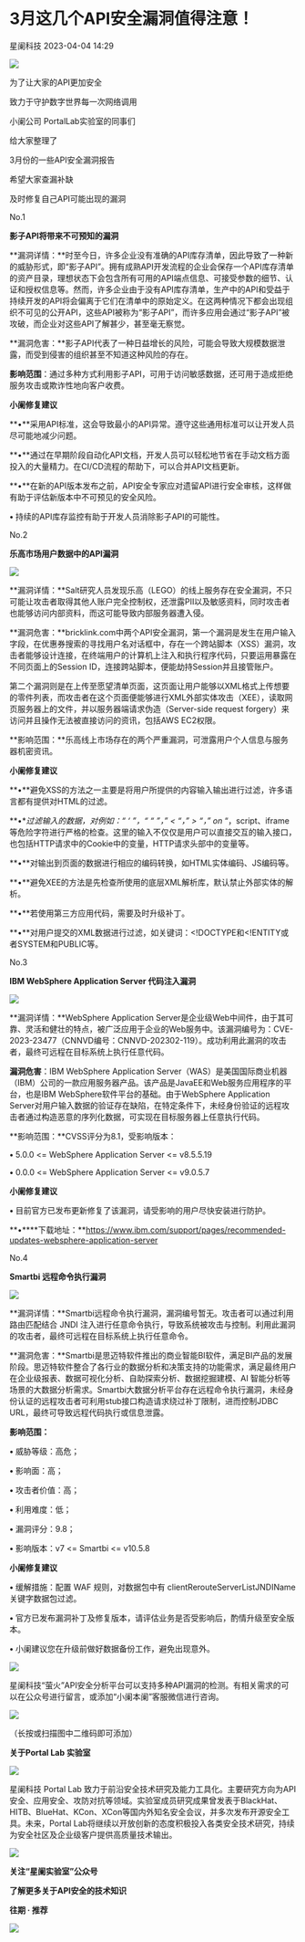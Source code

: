 #  3月这几个API安全漏洞值得注意！   
 星阑科技   2023-04-04 14:29  
  
![](https://mmbiz.qpic.cn/mmbiz_gif/Cc8QqLUKOeiaFHTFtiatmEIxZQcXOHfyr6GOBM88IeMm28ybjSAHEJKicuQxPxN5L5NFZ5mza2NOnuokf9ant2fUQ/640?wx_fmt=gif "")  
  
为了让大家的API更加安全  
  
致力于守护数字世界每一次网络调用  
  
小阑公司 PortalLab实验室的同事们  
  
给大家整理了  
  
3月份的一些API安全漏洞报告  
  
希望大家查漏补缺  
  
及时修复自己API可能出现的漏洞  
  
  
No.1  
  
  
**影子API将带来不可预知的漏洞**  
  
  
**漏洞详情：**时至今日，许多企业没有准确的API库存清单，因此导致了一种新的威胁形式，即“影子API”。拥有成熟API开发流程的企业会保存一个API库存清单的资产目录，理想状态下会包含所有可用的API端点信息、可接受参数的细节、认证和授权信息等。然而，许多企业由于没有API库存清单，生产中的API和受益于持续开发的API将会偏离于它们在清单中的原始定义。在这两种情况下都会出现组织不可见的公开API，这些API被称为“影子API”，而许多应用会通过“影子API”被攻破，而企业对这些API了解甚少，甚至毫无察觉。  
  
**漏洞危害：**影子API代表了一种日益增长的风险，可能会导致大规模数据泄露，而受到侵害的组织甚至不知道这种风险的存在。  
  
**影响范围**：通过多种方式利用影子API，可用于访问敏感数据，还可用于造成拒绝服务攻击或欺诈性地向客户收费。  
  
  
  
**小阑修复建议**  
  
**•**采用API标准，这会导致最小的API异常。遵守这些通用标准可以让开发人员尽可能地减少问题。  
  
**•**通过在早期阶段自动化API文档，开发人员可以轻松地节省在手动文档方面投入的大量精力。在CI/CD流程的帮助下，可以合并API文档更新。  
  
**•**在新的API版本发布之前，API安全专家应对遗留API进行安全审核，这样做有助于评估新版本中不可预见的安全风险。  
  
**•** 持续的API库存监控有助于开发人员消除影子API的可能性。  
  
  
No.2  
  
  
**乐高市场用户数据中的API漏洞**  
  
![](https://mmbiz.qpic.cn/mmbiz_png/Cc8QqLUKOeg8MFonn9D47OKDlN57ibMtxBAQUbZym4gmaYp1vUd3wLnwJ5koz0icM7X1gicwibWsteFm1Gn4SKxPPg/640?wx_fmt=png "")  
  
**漏洞详情：**Salt研究人员发现乐高（LEGO）的线上服务存在安全漏洞，不只可能让攻击者取得其他人账户完全控制权，还泄露PII以及敏感资料，同时攻击者也能够访问内部资料，而这可能导致内部服务器遭入侵。  
  
**漏洞危害：**bricklink.com中两个API安全漏洞，第一个漏洞是发生在用户输入字段，在优惠券搜索的寻找用户名对话框中，存在一个跨站脚本（XSS）漏洞，攻击者能够设计连接，在终端用户的计算机上注入和执行程序代码，只要运用暴露在不同页面上的Session ID，连接跨站脚本，便能劫持Session并且接管账户。  
  
第二个漏洞则是在上传至愿望清单页面，这页面让用户能够以XML格式上传想要的零件列表，而攻击者在这个页面便能够进行XML外部实体攻击（XEE），读取网页服务器上的文件，并以服务器端请求伪造（Server-side request forgery）来访问并且操作无法被直接访问的资讯，包括AWS EC2权限。  
  
**影响范围：**乐高线上市场存在的两个严重漏洞，可泄露用户个人信息与服务器机密资讯。  
  
  
  
**小阑修复建议**  
  
**•**避免XSS的方法之一主要是将用户所提供的内容输入输出进行过滤，许多语言都有提供对HTML的过滤。  
  
**•**过滤输入的数据，对例如：“ ‘ ”，“ “ ”，” < “，” > “，” on* “，script、iframe等危险字符进行严格的检查。这里的输入不仅仅是用户可以直接交互的输入接口，也包括HTTP请求中的Cookie中的变量，HTTP请求头部中的变量等。  
  
**•**对输出到页面的数据进行相应的编码转换，如HTML实体编码、JS编码等。  
  
**•**避免XEE的方法是先检查所使用的底层XML解析库，默认禁止外部实体的解析。  
  
**•**若使用第三方应用代码，需要及时升级补丁。  
  
**•**对用户提交的XML数据进行过滤，如关键词：<!DOCTYPE和<!ENTITY或者SYSTEM和PUBLIC等。  
  
  
No.3  
  
  
**IBM WebSphere Application Server 代码注入漏洞**  
  
  
![](https://mmbiz.qpic.cn/mmbiz_png/Cc8QqLUKOeg8MFonn9D47OKDlN57ibMtxYzBDRKicYm0S8eDdF5d7ibW2ATD6uOgFNOSyBasw13pf1bhW4xLx0zYQ/640?wx_fmt=png "")  
  
  
**漏洞详情：**WebSphere Application Server是企业级Web中间件，由于其可靠、灵活和健壮的特点，被广泛应用于企业的Web服务中。该漏洞编号为：CVE-2023-23477（CNNVD编号：CNNVD-202302-119）。成功利用此漏洞的攻击者，最终可远程在目标系统上执行任意代码。  
  
**漏洞危害**：IBM WebSphere Application Server（WAS）是美国国际商业机器（IBM）公司的一款应用服务器产品。该产品是JavaEE和Web服务应用程序的平台，也是IBM WebSphere软件平台的基础。由于WebSphere Application Server对用户输入数据的验证存在缺陷，在特定条件下，未经身份验证的远程攻击者通过构造恶意的序列化数据，可实现在目标服务器上任意执行代码。  
  
**影响范围：**CVSS评分为8.1，受影响版本：  
  
**•** 5.0.0 <= WebSphere Application Server <= v8.5.5.19  
  
**•** 0.0.0 <= WebSphere Application Server <= v9.0.5.7  
  
  
  
**小阑修复建议**  
  
**•** 目前官方已发布更新修复了该漏洞，请受影响的用户尽快安装进行防护。  
  
**•****下载地址：**https://www.ibm.com/support/pages/recommended-updates-websphere-application-server  
  
  
No.4  
  
  
**Smartbi 远程命令执行漏洞**  
  
  
![](https://mmbiz.qpic.cn/mmbiz_png/Cc8QqLUKOeg8MFonn9D47OKDlN57ibMtxYvvhU4fZTxKotaj3PqFVTy2EcEPROKwKBpQeZ6MSFUNFaGU1TjerlA/640?wx_fmt=png "")  
  
  
**漏洞详情：**Smartbi远程命令执行漏洞，漏洞编号暂无。攻击者可以通过利用路由匹配结合 JNDI 注入进行任意命令执行，导致系统被攻击与控制。利用此漏洞的攻击者，最终可远程在目标系统上执行任意命令。  
  
**漏洞危害：**Smartbi是思迈特软件推出的商业智能BI软件，满足BI产品的发展阶段。思迈特软件整合了各行业的数据分析和决策支持的功能需求，满足最终用户在企业级报表、数据可视化分析、自助探索分析、数据挖掘建模、AI 智能分析等场景的大数据分析需求。Smartbi大数据分析平台存在远程命令执行漏洞，未经身份认证的远程攻击者可利用stub接口构造请求绕过补丁限制，进而控制JDBC URL，最终可导致远程代码执行或信息泄露。  
  
**影响范围：**  
  
**•** 威胁等级：高危；  
  
**•** 影响面：高；  
  
**•** 攻击者价值：高；  
  
**•** 利用难度：低；  
  
**•** 漏洞评分：9.8；  
  
**•** 影响版本：v7 <= Smartbi <= v10.5.8  
  
  
  
**小阑修复建议**  
  
**•** 缓解措施：配置 WAF 规则，对数据包中有 clientRerouteServerListJNDIName 关键字数据包过滤。  
  
**•** 官方已发布漏洞补丁及修复版本，请评估业务是否受影响后，酌情升级至安全版本。  
  
**•** 小阑建议您在升级前做好数据备份工作，避免出现意外。  
  
  
![](https://mmbiz.qpic.cn/mmbiz_png/Cc8QqLUKOeg8MFonn9D47OKDlN57ibMtxhgFE4Obp0q1Qm0GtZKKp9CPCcHRia2ezhyz6QeCqib34cZasbJkJxenQ/640?wx_fmt=png "")  
  
  
星阑科技“萤火”API安全分析平台可以支持多种API漏洞的检测。有相关需求的可以在公众号进行留言，或添加“小阑本阑”客服微信进行咨询。  
  
![](https://mmbiz.qpic.cn/mmbiz_jpg/Cc8QqLUKOeg8MFonn9D47OKDlN57ibMtxpLWpXppbTeROuVCvsdUJqFppYT62qPRepVRKvOTkMIjxxPF5U68jjA/640?wx_fmt=jpeg "")  
  
（长按或扫描图中二维码即可添加）  
  
  
  
**关于Portal Lab 实验室**  
  
  
![](https://mmbiz.qpic.cn/mmbiz_png/Cc8QqLUKOeg8MFonn9D47OKDlN57ibMtxPcbO2QGGPiajBHp4gbma6EqqUrJCXgKibPBMjlPksFFmXGa2teYz1Mnw/640?wx_fmt=png "")  
  
  
星阑科技 Portal Lab 致力于前沿安全技术研究及能力工具化。主要研究方向为API 安全、应用安全、攻防对抗等领域。实验室成员研究成果曾发表于BlackHat、HITB、BlueHat、KCon、XCon等国内外知名安全会议，并多次发布开源安全工具。未来，Portal Lab将继续以开放创新的态度积极投入各类安全技术研究，持续为安全社区及企业级客户提供高质量技术输出。  
  
![](https://mmbiz.qpic.cn/mmbiz_jpg/Cc8QqLUKOeg8MFonn9D47OKDlN57ibMtxrGmdgQpgA841Yaj5Hib55nC7drwAJyHV9TqiajV0YPInxfS5FLX8SGXQ/640?wx_fmt=jpeg "")  
  
**关注“星阑实验室”公众号**  
  
**了解更多关于API安全的技术知识**  
  
  
  
**往期 · 推荐**  
  
  
[](http://mp.weixin.qq.com/s?__biz=Mzg5NjEyMjA5OQ==&mid=2247497116&idx=1&sn=5c923d8be68f1cd6e25f919a335f1d6d&chksm=c0075800f770d116c4b88a2af42f99df82da76626874b8a3d985397a7d14b13e4cbeb77f0263&scene=21#wechat_redirect)  
  
[](http://mp.weixin.qq.com/s?__biz=Mzg5NjEyMjA5OQ==&mid=2247496967&idx=1&sn=365faa1f815f59f9614f8dfa3e3854c3&chksm=c007589bf770d18da031d6d11f97adfa9a6c354db231f6709c9a33725f015adef720920efa89&scene=21#wechat_redirect)  
  
[](http://mp.weixin.qq.com/s?__biz=Mzg5NjEyMjA5OQ==&mid=2247496954&idx=1&sn=720b26c65b4eb7137d92977d080ad371&chksm=c0075966f770d070417cb747fe8269fd7758517e9852a720450c74ec64c2d9b24aa89a32731c&scene=21#wechat_redirect)  
  
  
[](http://mp.weixin.qq.com/s?__biz=Mzg5NjEyMjA5OQ==&mid=2247496905&idx=1&sn=26919ff4d1ad952d8513fc7fecfa4fe5&chksm=c0075955f770d043f4150c3aa4caaa77caa692ea72ea56556d388bdde0c1c1e4ab5279329ba0&scene=21#wechat_redirect)  
  
  
![](https://mmbiz.qpic.cn/mmbiz_gif/Cc8QqLUKOehwcHoxicoOah5mxDjLHMZ9RHUxNeibERphRXOj3AEupxt7JyOt3LF1RmmWQibYmicTv2DxM93iaEJhLxw/640?wx_fmt=gif&wxfrom=5&wx_lazy=1 "")  
  
  
